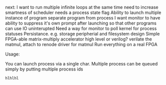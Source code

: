 next:
I want to run multiple infinite loops at the same time
    need to increase smartness of scheduler
    needs a process state flag
Ability to launch multiple instance of program
    separate program from process
I want monitor to have ability to suppress it's own prompt after launching so that other programs can use IO uninterupted
    Need a way for monitor to poll kernel for process statuses
Persistance. e.g. storage peripherial and filesystem
design Simple FPGA-able matrix-multiply accelerator
    high level or verilog?
verilate the matmul, attach to renode
driver for matmul
Run everything on a real FPGA

Usage:

You can launch process via a single char.
Multiple process can be queued simply by putting multiple process ids

    hlhlhl
